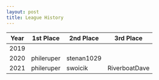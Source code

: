 ```yaml
---
layout: post
title: League History
---
```

| Year  | 1st Place   | 2nd Place   | 3rd Place     |
| ---   | ---         | ---         | ---           |
| 2019  |             |             |               |
| 2020  | phileruper  | stenan1029  |               |
| 2021  | phileruper  | swoicik     | RiverboatDave |
